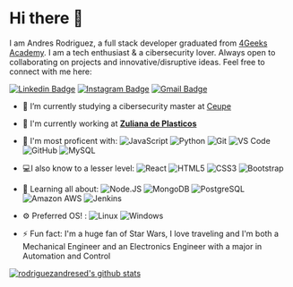 <!--
**rodriguezandresed/rodriguezandresed** is a ✨ _special_ ✨ repository because its `README.md` (this file) appears on your GitHub profile.

Here are some ideas to get you started:

- 🔭 I’m currently working on ...
- 🌱 I’m currently learning ...
- 👯 I’m looking to collaborate on ...
- 🤔 I’m looking for help with ...
- 💬 Ask me about ...
- 📫 How to reach me: ...
- 😄 Pronouns: ...
- ⚡ Fun fact: ...
-->


# Hi there 👋

I am Andres Rodriguez, a full stack developer graduated from [4Geeks Academy](https://4geeksacademy.com/). I am a tech enthusiast & a cibersecurity lover. Always open to collaborating on projects and innovative/disruptive ideas. Feel free to connect with me here:

[![Linkedin Badge](https://img.shields.io/badge/rodriguezandresed-blue?style=flat-square&logo=Linkedin&logoColor=white&link=https://www.linkedin.com/in/andres-eduardo-rodriguez-hernandez/?locale=en_US)](https://www.linkedin.com/in/andres-eduardo-rodriguez-hernandez/?locale=en_US)
[![Instagram Badge](https://img.shields.io/badge/-rodriguezandresed-purple?style=flat-square&logo=instagram&logoColor=white&link=https://instagram.com/rodriguezandresed/)](https://instagram.com/rodriguezandresed)
[![Gmail Badge](https://img.shields.io/badge/-rodriguezandresed@gmail.com-c14438?style=flat-square&logo=Gmail&logoColor=white&link=mailto:rodriguezandresed@gmail.com)](mailto:rodriguezandresed@gmail.com)


- 🔭 I’m currently studying a cibersecurity master at [Ceupe](https://www.ceupe.com/master-propios/master-ciberseguridad.html)

- 🏢 I'm currently working at **[Zuliana de Plasticos](www.zupla.com.ve)**

- 🚀 I'm most proficent with:
  ![JavaScript](https://img.shields.io/badge/-JavaScript-black?style=plastic&logo=javascript)
  ![Python](https://img.shields.io/badge/-Python-8fcfd1?style=plastic&logo=Python)
  ![Git](https://img.shields.io/badge/-Git-black?style=plastic&logo=git)
  ![VS Code](https://img.shields.io/badge/-VS%20Code-007ACC?style=plastic&logo=visual-studio-code)
  ![GitHub](https://img.shields.io/badge/-GitHub-181717?style=plastic&logo=github)
  ![MySQL](https://img.shields.io/badge/MySQL-005C84?style=plastic&logo=mysql&logoColor=white)
  
- 💻I also know to a lesser level:
  ![React](https://img.shields.io/badge/-React-3b2e5a?style=plastic&logo=react)
  ![HTML5](https://img.shields.io/badge/-HTML5-E34F26?style=plastic&logo=html5&logoColor=white)
  ![CSS3](https://img.shields.io/badge/-CSS3-1572B6?style=plastic&logo=css3)
  ![Bootstrap](https://img.shields.io/badge/-Bootstrap-563D7C?style=plastic&logo=bootstrap)
  
- 🌱 Learning all about:
  ![Node.JS](https://img.shields.io/badge/-Node.JS-black?style=plastic&logo=Node.js) 
  ![MongoDB](https://img.shields.io/badge/-MongoDB-black?style=plastic&logo=mongodb)
  ![PostgreSQL](https://img.shields.io/badge/-PostgreSQL-336791?style=plastic&logo=postgresql)
  ![Amazon AWS](https://img.shields.io/badge/Amazon%20AWS-232F3E?style=plastic&logo=amazon-aws)
  ![Jenkins](https://img.shields.io/badge/-Jenkins-black?style=plastic&logo=Jenkins)
  
- ⚙️ Preferred OS! :
   ![Linux](https://img.shields.io/badge/Linux-FCC624?style=plastic&logo=linux&logoColor=black)
   ![Windows](https://img.shields.io/badge/Windows-0078D6?style=plastic&logo=windows&logoColor=white)
  
- ⚡️ Fun fact: I'm a huge fan of Star Wars, I love traveling and I'm both a Mechanical Engineer and an Electronics Engineer with a major in Automation and Control


[![rodriguezandresed's github stats](https://github-readme-stats.vercel.app/api?username=rodriguezandresed&theme=dark&show_icons=true)](https://github.com/rodriguezandresed)

